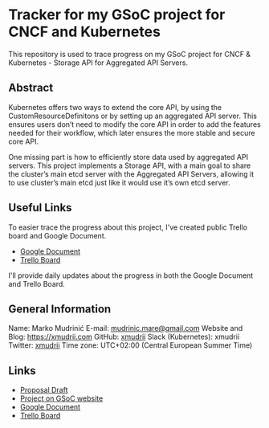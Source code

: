 # Tracker for my GSoC project for CNCF and Kubernetes

This repository is used to trace progress on my GSoC project for CNCF &amp; Kubernetes - Storage API for Aggregated API Servers.

## Abstract

Kubernetes offers two ways to extend the core API, by using the CustomResourceDefinitons or by setting up an aggregated API server. This ensures users don’t need to modify the core API in order to add the features needed for their workflow, which later ensures the more stable and secure core API.

One missing part is how to efficiently store data used by aggregated API servers. This project implements a Storage API, with a main goal to share the cluster’s main etcd server with the Aggregated API Servers, allowing it to use cluster’s main etcd just like it would use it’s own etcd server.

## Useful Links

To easier trace the progress about this project, I've created public Trello board and Google Document.

* [Google Document](https://docs.google.com/document/d/1LoqDnhb-1WV4Ja-8iS5n5Tm3NPVG50DndxsVbE17imE/edit?usp=sharing)
* [Trello Board](https://trello.com/b/XeaS0l5E)

I'll provide daily updates about the progress in both the Google Document and Trello Board.

## General Information

Name: Marko Mudrinić
E-mail: mudrinic.mare@gmail.com
Website and Blog: https://xmudrii.com
GitHub: [xmudrii](https://github.com/xmudrii)
Slack (Kubernetes): xmudrii
Twitter: [xmudrii](https://twitter.com/xmudrii)
Time zone: UTC+02:00 (Central European Summer Time)

## Links

* [Proposal Draft](https://docs.google.com/document/d/10IpBTo1dnaQ9H4u9Uwek-fL-gP1om4Zte0ZSvPbPLnY/edit?usp=sharing)
* [Project on GSoC website](https://summerofcode.withgoogle.com/projects/#6400208972283904)
* [Google Document](https://docs.google.com/document/d/1LoqDnhb-1WV4Ja-8iS5n5Tm3NPVG50DndxsVbE17imE/edit?usp=sharing)
* [Trello Board](https://trello.com/b/XeaS0l5E) 
